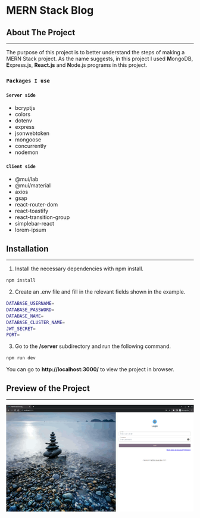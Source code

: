 # MERN Stack Blog

## About The Project
---
The purpose of this project is to better understand the steps of making a MERN Stack project. As the name suggests, in this project I used **M**ongoDB, **E**xpress.js, **React.js** and **N**ode.js programs in this project.

### `Packages I use `
#### `Server side`
* bcryptjs
* colors
* dotenv
* express
* jsonwebtoken
* mongoose
* concurrently
* nodemon
#### `Client side`
* @mui/lab
* @mui/material
* axios
* gsap
* react-router-dom
* react-toastify
* react-transition-group
* simplebar-react
* lorem-ipsum

## Installation
---
1. Install the necessary dependencies with npm install.

```sh
npm install
```
2. Create an .env file and fill in the relevant fields shown in the example.
```sh
DATABASE_USERNAME=
DATABASE_PASSWORD=
DATABASE_NAME=
DATABASE_CLUSTER_NAME=
JWT_SECRET=
PORT=
```
3. Go to the **/server** subdirectory and run the following command.

```sh
npm run dev
```
You can go to **http://localhost:3000/** to view the project in browser.

## Preview of the Project
---
![img](./preview.gif)